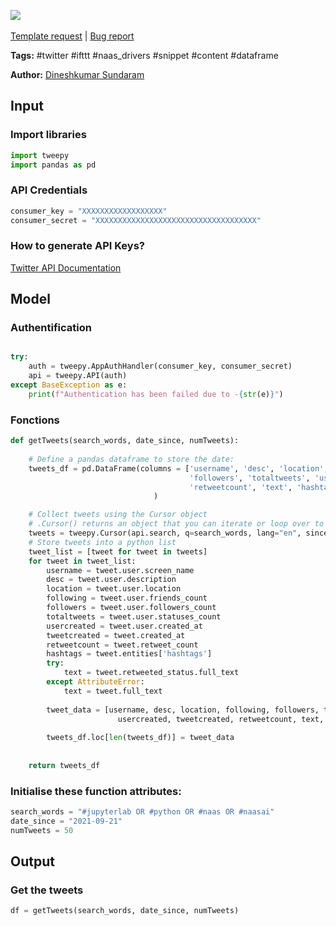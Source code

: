 <a href="https://app.naas.ai/user-redirect/naas/downloader?url=https://raw.githubusercontent.com/jupyter-naas/awesome-notebooks/master/Twitter/Twitter_Get_tweets_from_search.ipynb" target="_parent"><img src="https://naasai-public.s3.eu-west-3.amazonaws.com/open_in_naas.svg"/></a><br><br><a href="https://github.com/jupyter-naas/awesome-notebooks/issues/new?assignees=&labels=&template=template-request.md&title=Tool+-+Action+of+the+notebook+">Template request</a> | <a href="https://github.com/jupyter-naas/awesome-notebooks/issues/new?assignees=&labels=bug&template=bug_report.md&title=Twitter+-+Get+tweets+from+search:+Error+short+description">Bug report</a>

**Tags:** #twitter #ifttt #naas_drivers #snippet #content #dataframe

**Author:** [Dineshkumar Sundaram](https://github.com/dineshh912)

## Input

### Import libraries


```python
import tweepy
import pandas as pd
```

### API Credentials


```python
consumer_key = "XXXXXXXXXXXXXXXXXX"
consumer_secret = "XXXXXXXXXXXXXXXXXXXXXXXXXXXXXXXXXXXX"
```

### How to generate API Keys?

[Twitter API Documentation](https://developer.twitter.com/en/docs/getting-started)

## Model

### Authentification


```python

try:
    auth = tweepy.AppAuthHandler(consumer_key, consumer_secret)
    api = tweepy.API(auth)
except BaseException as e:
    print(f"Authentication has been failed due to -{str(e)}")
```

### Fonctions


```python
def getTweets(search_words, date_since, numTweets):
    
    # Define a pandas dataframe to store the date:
    tweets_df = pd.DataFrame(columns = ['username', 'desc', 'location', 'following',
                                        'followers', 'totaltweets', 'usercreated', 'tweetcreated',
                                        'retweetcount', 'text', 'hashtags']
                                )

    # Collect tweets using the Cursor object
    # .Cursor() returns an object that you can iterate or loop over to access the data collected.
    tweets = tweepy.Cursor(api.search, q=search_words, lang="en", since=date_since, tweet_mode='extended').items(numTweets)
    # Store tweets into a python list
    tweet_list = [tweet for tweet in tweets]
    for tweet in tweet_list:
        username = tweet.user.screen_name
        desc = tweet.user.description
        location = tweet.user.location
        following = tweet.user.friends_count
        followers = tweet.user.followers_count
        totaltweets = tweet.user.statuses_count
        usercreated = tweet.user.created_at
        tweetcreated = tweet.created_at
        retweetcount = tweet.retweet_count
        hashtags = tweet.entities['hashtags']
        try:
            text = tweet.retweeted_status.full_text
        except AttributeError:
            text = tweet.full_text
        
        tweet_data = [username, desc, location, following, followers, totaltweets,
                        usercreated, tweetcreated, retweetcount, text, hashtags]
        
        tweets_df.loc[len(tweets_df)] = tweet_data
        
    
    return tweets_df
```

### Initialise these function attributes:


```python
search_words = "#jupyterlab OR #python OR #naas OR #naasai"
date_since = "2021-09-21"
numTweets = 50
```

## Output

### Get the tweets


```python
df = getTweets(search_words, date_since, numTweets)
```
